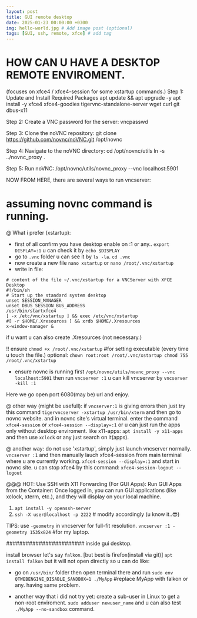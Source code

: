 ```yaml
---
layout: post
title: GUI remote desktop
date: 2025-01-23 00:00:00 +0300
img: hello-world.jpg # Add image post (optional)
tags: [GUI, ssh, remote, xfce] # add tag
---
```


# HOW CAN U HAVE A DESKTOP REMOTE ENVIROMENT.
(focuses on xfce4 / xfce4-session for some xstartup commands.)
Step 1: Update and Install Required Packages
apt update && apt upgrade -y
apt install -y xfce4 xfce4-goodies tigervnc-standalone-server wget curl git dbus-x11


Step 2: Create a VNC password for the server:
vncpasswd

Step 3: Clone the noVNC repository:
git clone https://github.com/novnc/noVNC.git /opt/novnc

Step 4: Navigate to the noVNC directory:
cd /opt/novnc/utils
ln -s ../novnc_proxy .

Step 5: Run noVNC:
/opt/novnc/utils/novnc_proxy --vnc localhost:5901

NOW FROM HERE, there are several ways to run vncserver:
# assuming novnc command is running.
@ What i prefer (xstartup):
* first of all confirm you have desktop enable on :1 or any..
`export DISPLAY=:1` u can check it by `echo $DISPLAY`
* go to `.vnc` folder u can see it by `ls -la`. `cd .vnc`
* now create a new file `nano xstartup` or `nano /root/.vnc/xstartup`
* write in file:
```
# content of the file ~/.vnc/xstartup for a VNCServer with XFCE Desktop
#!/bin/sh
# Start up the standard system desktop
unset SESSION_MANAGER
unset DBUS_SESSION_BUS_ADDRESS
/usr/bin/startxfce4
[ -x /etc/vnc/xstartup ] && exec /etc/vnc/xstartup
#[ -r $HOME/.Xresources ] && xrdb $HOME/.Xresources
x-window-manager &
```
if u want u can also create .Xresources (not necessary.)

!! ensure `chmod +x /root/.vnc/xstartup` #for setting executable (every time u touch the file.)
  optional:
  ``chown root:root /root/.vnc/xstartup
    chmod 755 /root/.vnc/xstartup``

* ensure novnc is running first `/opt/novnc/utils/novnc_proxy --vnc localhost:5901`
then run `vncserver :1` 
u can kill vncserver by `vncserver -kill :1`

Here we go open port 6080(may be) url and enjoy.

@ other way (might be usefull):
 if `vncserver:1` is giving errors then just try this command
`tigervncserver -xstartup /usr/bin/xterm`
and then go to novnc website.
and in novnc site's virtual terminal.
enter the command `xfce4-session` or `xfce4-session --display=:1`
or u can just run the apps only without desktop enviroment.
like x11-apps: `apt install -y x11-apps`  and then use `xclock` or any just search on it(apps).

@ another way:
do not use 'xstartup', simply just launch vncserver normally.
`vncserver :1` and then manually lauch xfce4-session from main terminal where u are currently working.
`xfce4-session --display=:1`
and start in novnc site.
u can stop xfce4 by this command: `xfce4-session-logout --logout`

@@@ HOT: Use SSH with X11 Forwarding (For GUI Apps):
Run GUI Apps from the Container: Once logged in, you can run GUI applications (like xclock, xterm, etc.), and they will display on your local machine.
1. `apt install -y openssh-server`
2. `ssh -X user@localhost -p 2222` # modify accordingly (u know it..😎)


TIPS: use `-geometry` in vncserver for full-fit resolution.
`vncserver :1 -geometry 1535x824` #for my laptop.


########################
inside gui desktop.

install browser let's say `falkon`. [but best is firefox(install via git)]
`apt install falkon`
but it will not open directly so u can do like:
- go on `/usr/bin/` folder then open terminal there and run
`sudo env QTWEBENGINE_DISABLE_SANDBOX=1 ./MyApp` #replace MyApp with falkon or any. having same problem.

- another way that i did not try yet:
create a sub-user in Linux to get a non-root enviroment.
`sudo adduser newuser_name`
and u can also test `./MyApp --no-sandbox` command.
